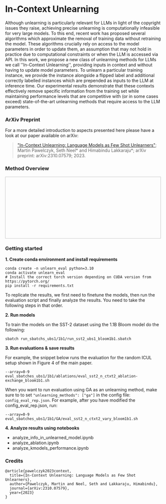 # In-Context Unlearning

Although unlearning is particularly relevant for LLMs in light of the copyright issues they raise, achieving precise unlearning is computationally infeasible for very large models. To this end, recent work has proposed several algorithms which approximate the removal of training data without retraining the model. These algorithms crucially rely on access to the model parameters in order to update them, an assumption that may not hold in practice due to computational constraints or when the LLM is accessed via API. In this work, we propose a new class of unlearning methods for LLMs we call ''In-Context Unlearning'', providing inputs in context and without having to update model parameters. To unlearn a particular training instance, we provide the instance alongside a flipped label and additional correctly labelled instances which are prepended as inputs to the LLM at inference time. Our experimental results demonstrate that these contexts effectively remove specific information from the training set while maintaining performance levels that are competitive with (or in some cases exceed) state-of-the-art unlearning methods that require access to the LLM parameters.

### ArXiv Preprint
For a more detailed introduction to aspects presented here please have a look at our paper available on arXiv:

>["In-Context Unlearning: Language Models as Few Shot Unlearners"](https://arxiv.org/abs/2310.07579); Martin Pawelczyk, Seth Neel* and Himabindu Lakkaraju*;
arXiv preprint: arXiv:2310.07579;  2023.

### Method Overview

<img align="center" width="600" height="200" main="/icul.PNG">

### Getting started

**1. Create conda environment and install requirements**

```
conda create -n unlearn_eval python=3.10 
conda activate unlearn_eval
# Install the correct torch version depending on CUDA version from https://pytorch.org/
pip install -r requirements.txt
```

To replicate the results, we first need to finetune the models, then run the evaluation script and finally analyze the results.
You need to take the following steps in that order.

**2. Run models**

To train the models on the SST-2 dataset using the 1.1B Bloom model do the following:
```
sbatch run_sbatchs_ubs1/1b1/run_sst2_ubs1_bloom1b1.sbatch
```

**3. Run evaluations & save results**

For example, the snippet below runs the evaluation for the random ICUL setup shown in Figure 4 of the main paper. 
```
--array=0-9 eval_sbatches_ubs1/1b1/ablations/eval_sst2_n_ctxt2_ablation-exchange_bloom1b1.sh
```
When you want to run evaluation using GA as an unlearning method, make sure to to set ``"unlearning_methods": ["ga"]`` in the config file: ``config_eval_rep.json``. For example, after you have modified the config_eval_rep.json, run:
```
--array=0-9 eval_sbatches_ubs1/1b1/GA/eval_sst2_n_ctxt2_vary_bloom1b1.sh
```

**4. Analyze results using notebooks**
- analyze_info_in_unlearned_model.ipynb
- analyze_ablation.ipynb
- analyze_kmodels_performance.ipynb


### Credits
```
@article{pawelczyk2023context,
  title={In-Context Unlearning: Language Models as Few Shot Unlearners},
  author={Pawelczyk, Martin and Neel, Seth and Lakkaraju, Himabindu},
  journal={arXiv:2310.07579},
  year={2023}
}
```
